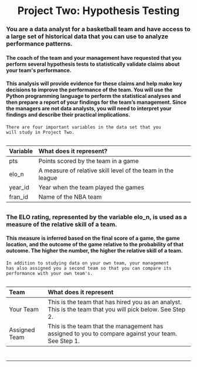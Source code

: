 <h1><bold><div style="text-align: center"> Project Two: Hypothesis Testing </div><bold></h1>

<!-- ### This notebook contains the step-by-step directions for Project Two. It is very important to run through the steps in order. Some steps depend on the outputs of earlier steps. Once you have completed the steps in this notebook, be sure to write your summary report.  -->

### **You are a data analyst for a basketball team and have access to a large set of historical data that you can use to analyze performance patterns.**

#### The coach of the team and your management have requested that you perform several hypothesis tests to statistically validate claims about your team's performance. 

#### This analysis will provide evidence for these claims and help make key decisions to improve the performance of the team. You will use the Python programming language to perform the statistical analyses and then prepare a report of your findings for the team’s management. Since the managers are not data analysts, you will need to interpret your findings and describe their practical implications. 


<code>There are four important variables in the data set that you will study in Project Two.</code> 

## 

| <div style="text-align: left"> Variable </div>  |   <div style="text-align: left"> What does it represent? </div> |
| -- | --  |
| <div style="text-align: left"> pts </div> | <div style="text-align: left"> Points scored by the team in a game </div> |
| <div style="text-align: left"> elo_n </div> | <div style="text-align: left"> A measure of relative skill level of the team in the league </div> |
| <div style="text-align: left"> year_id </div> | <div style="text-align: left"> Year when the team played the games </div> |
| <div style="text-align: left"> fran_id </div> | <div style="text-align: left"> Name of the NBA team </div> |

## 

### The ELO rating, represented by the variable **elo_n**, is used as a measure of the relative skill of a team. 

#### This measure is inferred based on the final score of a game, the game location, and the outcome of the game relative to the probability of that outcome. The higher the number, the higher the relative skill of a team.

<code>In addition to studying data on your own team, your management has also assigned you a second team so that you can compare its performance with your own team's.</code> 

##

| <div style="text-align: left"> Team </div>  |   <div style="text-align: left"> What does it represent </div> |
| -- | --  |
| <div style="text-align: left"> Your Team </div> | <div style="text-align: left"> This is the team that has hired you as an analyst. This is the team that you will pick below. See Step 2.</div> |
| <div style="text-align: left"> Assigned Team </div> | <div style="text-align: left"> This is the team that the management has assigned to you to compare against your team. See Step 1. </div> |
#
<!-- <br> -->
<hr>
<!-- Reminder: It may be beneficial to review the summary report template for Project Two prior to starting this Python script. That will give you an idea of the questions you will need to answer with the outputs of this script. -->

<!-- **--------------------------------------------------------------------------------------------------------------------------------------------------------------------------------------------------------** -->

<!-- ### Getting started
There are various things you can do to quickly and efficiently configure your Codio Box to your exact requirements. 

### GUI Applications and the Virtual Desktop 
The Virtual Desktop allows you auto develop GUI based applications using any programming language. You can install a Virtual Desktop in your Box. You can then start the desktop and view it within the Codio IDE or in a new browser tab.

[Virtual Desktop documentation](https://codio.com/docs/ide/boxes/installsw/gui/)


### Command line access and the Terminal window
All Codio Boxes provide sudo level privileges to the underlying Ubuntu server. This means you can install and configure any component you like. You access the terminal from the **Tools->Terminal** menu item.

### Debugger
The Codio IDE comes with a powerful visual debugger. Currently we support Python, Java, C, C++ and NodeJS. Other languages can be added on request.

[Debugger documentation](https://codio.com/docs/ide/features/debugging/)


### Content authoring and assessments
Codio comes with a very powerful content authoring tool, Codio Guides. Guides is also where you create all forms of auto-graded assessments. 

- [Guides documentation](https://codio.com/docs/content/authoring/overview/)
- [Assessments documentation](https://codio.com/docs/content/authoring/assessments/)

### Templating Box configurations and projects
Codio offers two very powerful templating options so you can create new projects from those templates with just a couple of clicks. **Stacks** allow you to create snapshots of the Box’s underlying software configuration. You can then create new projects from a Stack avoiding having to configure anew each time you start a new project. **Starter Packs** allow you to template an entire project, including workspace code.

- [Stacks documentation](https://codio.com/docs/project/stacks/)
- [Starter Packs documentation](https://codio.com/docs/project/packs/)

### Install software
You can always install software onto your Box using the command line. However, Codio offers a shortcut for commonly installed components that can be accessed from the **Tools->Install Software** menu.

We can easily add new items to the Install Software screen, so feel free to submit requests.

[Install Software documentation](https://codio.com/docs/ide/boxes/installsw/box-parts/) -->
